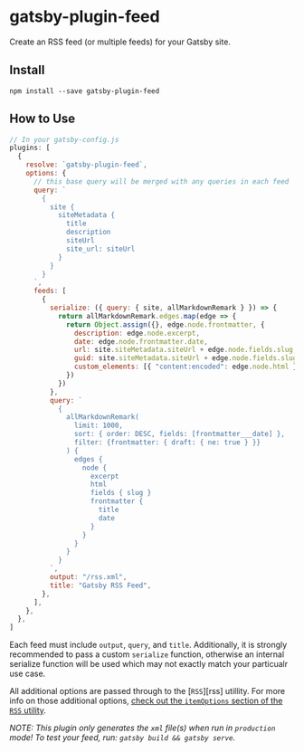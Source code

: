 # gatsby-plugin-feed

Create an RSS feed (or multiple feeds) for your Gatsby site.

## Install

`npm install --save gatsby-plugin-feed`

## How to Use

```javascript
// In your gatsby-config.js
plugins: [
  {
    resolve: `gatsby-plugin-feed`,
    options: {
      // this base query will be merged with any queries in each feed
      query: `
        {
          site {
            siteMetadata {
              title
              description
              siteUrl
              site_url: siteUrl
            }
          }
        }
      `,
      feeds: [
        {
          serialize: ({ query: { site, allMarkdownRemark } }) => {
            return allMarkdownRemark.edges.map(edge => {
              return Object.assign({}, edge.node.frontmatter, {
                description: edge.node.excerpt,
                date: edge.node.frontmatter.date,
                url: site.siteMetadata.siteUrl + edge.node.fields.slug,
                guid: site.siteMetadata.siteUrl + edge.node.fields.slug,
                custom_elements: [{ "content:encoded": edge.node.html }],
              })
            })
          },
          query: `
            {
              allMarkdownRemark(
                limit: 1000,
                sort: { order: DESC, fields: [frontmatter___date] },
                filter: {frontmatter: { draft: { ne: true } }}
              ) {
                edges {
                  node {
                    excerpt
                    html
                    fields { slug }
                    frontmatter {
                      title
                      date
                    }
                  }
                }
              }
            }
          `,
          output: "/rss.xml",
          title: "Gatsby RSS Feed",
        },
      ],
    },
  },
]
```

Each feed must include `output`, `query`, and `title`. Additionally, it is strongly recommended to pass a custom `serialize` function, otherwise an internal serialize function will be used which may not exactly match your particualr use case.

All additional options are passed through to the [`RSS`][rss] utillity. For more info on those additional options, [check out the `itemOptions` section of the `RSS` utility](https://www.npmjs.com/package/rss#itemoptions).

_NOTE: This plugin only generates the `xml` file(s) when run in `production` mode! To test your feed, run: `gatsby build && gatsby serve`._
